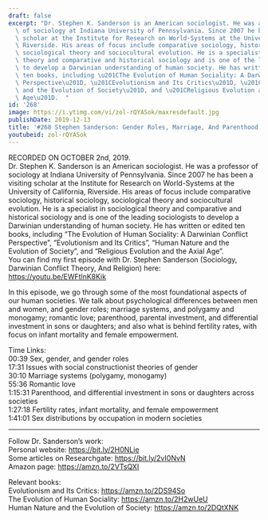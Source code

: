 ```yaml
---
draft: false
excerpt: "Dr. Stephen K. Sanderson is an American sociologist. He was a professor\
  \ of sociology at Indiana University of Pennsylvania. Since 2007 he has been a visiting\
  \ scholar at the Institute for Research on World-Systems at the University of California,\
  \ Riverside. His areas of focus include comparative sociology, historical sociology,\
  \ sociological theory and sociocultural evolution. He is a specialist in sociological\
  \ theory and comparative and historical sociology and is one of the leading sociologists\
  \ to develop a Darwinian understanding of human society. He has written or edited\
  \ ten books, including \u201CThe Evolution of Human Sociality: A Darwinian Conflict\
  \ Perspective\u201D, \u201CEvolutionism and Its Critics\u201D, \u201CHuman Nature\
  \ and the Evolution of Society\u201D, and \u201CReligious Evolution and the Axial\
  \ Age\u201D.  "
id: '268'
image: https://i.ytimg.com/vi/zol-rQYASok/maxresdefault.jpg
publishDate: 2019-12-13
title: '#268 Stephen Sanderson: Gender Roles, Marriage, And Parenthood Across Societies'
youtubeid: zol-rQYASok
---
```

<div class="timelinks">

RECORDED ON OCTOBER 2nd, 2019.  
Dr. Stephen K. Sanderson is an American sociologist. He was a professor of sociology at Indiana University of Pennsylvania. Since 2007 he has been a visiting scholar at the Institute for Research on World-Systems at the University of California, Riverside. His areas of focus include comparative sociology, historical sociology, sociological theory and sociocultural evolution. He is a specialist in sociological theory and comparative and historical sociology and is one of the leading sociologists to develop a Darwinian understanding of human society. He has written or edited ten books, including “The Evolution of Human Sociality: A Darwinian Conflict Perspective”, “Evolutionism and Its Critics”, “Human Nature and the Evolution of Society”, and “Religious Evolution and the Axial Age”.  
You can find my first episode with Dr. Stephen Sanderson (Sociology, Darwinian Conflict Theory, And Religion) here: https://youtu.be/EWFtlnK8Kik

In this episode, we go through some of the most foundational aspects of our human societies. We talk about psychological differences between men and women, and gender roles; marriage systems, and polygamy and monogamy; romantic love; parenthood, parental investment, and differential investment in sons or daughters; and also what is behind fertility rates, with focus on infant mortality and female empowerment.

Time Links:  
<time>00:39</time> Sex, gender, and gender roles  
<time>17:31</time> Issues with social constructionist theories of gender  
<time>30:10</time> Marriage systems (polygamy, monogamy)  
<time>55:36</time> Romantic love  
<time>1:15:31</time> Parenthood, and differential investment in sons or daughters across societies  
<time>1:27:18</time> Fertility rates, infant mortality, and female empowerment  
<time>1:41:01</time> Sex distributions by occupation in modern societies

---

Follow Dr. Sanderson’s work:  
Personal website: https://bit.ly/2H0NLie  
Some articles on Researchgate: https://bit.ly/2vI0NvN  
Amazon page: https://amzn.to/2VTsQXI

Relevant books:  
Evolutionism and Its Critics: https://amzn.to/2DS94So  
The Evolution of Human Sociality: https://amzn.to/2H2wUeU  
Human Nature and the Evolution of Society: https://amzn.to/2DQtXNK
</div>

